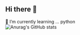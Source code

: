 ## Hi there 👋

<!--
**LeoOh-sf/LeoOh-sf** is a ✨ _special_ ✨ repository because its `README.md` (this file) appears on your GitHub profile.

Here are some ideas to get you started:

- 🔭 I’m currently working on ...
- 👯 I’m looking to collaborate on ...
- 🤔 I’m looking for help with ...
- 💬 Ask me about ...
- 📫 How to reach me: ...
- 😄 Pronouns: ...
- ⚡ Fun fact: ...
-->

🌱 I’m currently learning ... python
<br>
![Anurag's GitHub stats](https://github-readme-stats.vercel.app/api?username=LeoOh-sf&show_icons=true&theme=radical)
